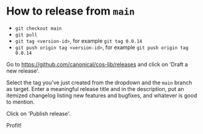 # How to release from `main`
 
- `git checkout main`
- `git pull`
- `git tag <version-id>`, for example `git tag 0.0.14`
- `git push origin tag <version-id>`, for example `git push origin tag 0.0.14`

Go to https://github.com/canonical/cos-lib/releases and click on 'Draft a new release'.

Select the tag you've just created from the dropdown and the `main` branch as target.
Enter a meaningful release title and in the description, put an itemized changelog listing new features and bugfixes, and whatever is good to mention.

Click on 'Publish release'.

Profit!